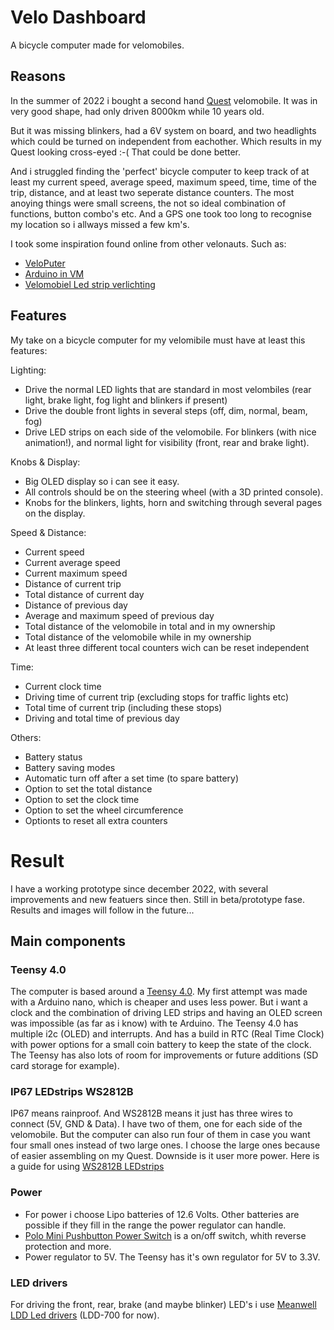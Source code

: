 # Velo Dashboard

A bicycle computer made for velomobiles.

## Reasons

In the summer of 2022 i bought a second hand [Quest](https://www.velomobiel.nl/quest/) velomobile.
It was in very good shape, had only driven 8000km while 10 years old.

But it was missing blinkers, had a 6V system on board, and two headlights which could be turned on independent from eachother. Which results in my Quest looking cross-eyed :-(
That could be done better.

And i struggled finding the 'perfect' bicycle computer to keep track of at least my current speed, average speed, maximum speed, time, time of the trip, distance, and at least two seperate distance counters.
The most anoying things were small screens, the not so ideal combination of functions, button combo's etc. And a GPS one took too long to recognise my location so i allways missed a few km's.

I took some inspiration found online from other velonauts. Such as:
- [VeloPuter](https://veloputer.wordpress.com/about/)
- [Arduino in VM](https://quest.robbroek.nl/search/label/arduino)
- [Velomobiel Led strip verlichting](https://bickyenzijnfietsen.blogspot.com/2018/10/velomobiel-led-strip-verlichting.html)

## Features

My take on a bicycle computer for my velomibile must have at least this features:

Lighting:
- Drive the normal LED lights that are standard in most velombiles (rear light, brake light, fog light and blinkers if present)
- Drive the double front lights in several steps (off, dim, normal, beam, fog)
- Drive LED strips on each side of the velomobile. For blinkers (with nice animation!), and normal light for visibility (front, rear and brake light).

Knobs & Display:
- Big OLED display so i can see it easy.
- All controls should be on the steering wheel (with a 3D printed console).
- Knobs for the blinkers, lights, horn and switching through several pages on the display.

Speed & Distance:
- Current speed
- Current average speed
- Current maximum speed
- Distance of current trip
- Total distance of current day
- Distance of previous day 
- Average and maximum speed of previous day
- Total distance of the velomobile in total and in my ownership
- Total distance of the velomobile while in my ownership
- At least three different tocal counters wich can be reset independent
  
Time:
- Current clock time
- Driving time of current trip (excluding stops for traffic lights etc)
- Total time of current trip (including these stops)
- Driving and total time of previous day
  
Others:
- Battery status
- Battery saving modes
- Automatic turn off after a set time (to spare battery)
- Option to set the total distance
- Option to set the clock time
- Option to set the wheel circumference
- Optionts to reset all extra counters
  
# Result

I have a working prototype since december 2022, with several improvements and new featuers since then. Still in beta/prototype fase. Results and images will follow in the future...

## Main components

### Teensy 4.0

The computer is based around a [Teensy 4.0](https://www.pjrc.com/store/teensy40.html). My first attempt was made with a Arduino nano, which is cheaper and uses less power. But i want a clock and the combination of driving LED strips and having an OLED screen was impossible (as far as i know) with te Arduino. The Teensy 4.0 has multiple i2c (OLED) and interrupts. And has a build in RTC (Real Time Clock) with power options for a small coin battery to keep the state of the clock. The Teensy has also lots of room for improvements or future additions (SD card storage for example).

### IP67 LEDstrips WS2812B

IP67 means rainproof. And WS2812B means it just has three wires to connect (5V, GND & Data). I have two of them, one for each side of the velomobile. But the computer can also run four of them in case you want four small ones instead of two large ones. I choose the large ones because of easier assembling on my Quest. Downside is it user more power.
Here is a guide for using [WS2812B LEDstrips](https://randomnerdtutorials.com/guide-for-ws2812b-addressable-rgb-led-strip-with-arduino/)

### Power

- For power i choose Lipo batteries of 12.6 Volts. Other batteries are possible if they fill in the range the power regulator can handle.
- [Polo Mini Pushbutton Power Switch](https://www.pololu.com/product/2809) is a on/off switch, whith reverse protection and more.
- Power regulator to 5V. The Teensy has it's own regulator for 5V to 3.3V.

### LED drivers

For driving the front, rear, brake (and maybe blinker) LED's i use [Meanwell LDD Led drivers](https://www.meanwell.com/webapp/product/search.aspx?prod=LDD-L) (LDD-700 for now).



